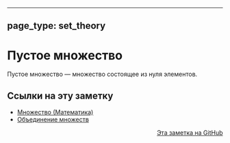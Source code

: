 
---
page_type: set_theory
---
# Пустое множество

Пустое множество — множество состоящее из нуля элементов.



## Ссылки на эту заметку

* [Множество (Математика)](20221031233633.md)
* [Объединение множеств](20221106003014.md)


<p v-pre style="text-align: right">
  <a href="https://github.com/Kverde/algorithms/blob/main/source/20221125204951.md">
  Эта заметка на GitHub
  </a>
</p>
